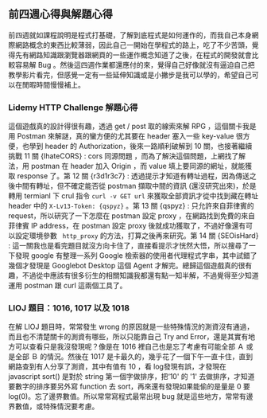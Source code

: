 ## 前四週心得與解題心得


前四週就如課程說明是程式打基礎，了解到底程式是如何運作的，而我自己本身網際網路概念的東西比較薄弱，因此自己一開始在學程式的路上，吃了不少苦頭，覺得先有網路知識跟瀏覽器跟網頁的一些運作概念知道了之後，在程式的開發就會比較容易解 Bug 。然後這四週作業都還應付的來，覺得自己好像就沒有逼迫自己把教學影片看完，但感覺一定有一些延伸知識或是小撇步是我可以學的，希望自己可以在閒暇時間慢慢補上。

### Lidemy HTTP Challenge 解題心得
這個遊戲真的設計得很有趣，透過 get / post 取的線索來解 RPG ，這個關卡我是用 Postman 來解謎，真的蠻方便的尤其要在 header 塞入一些 key-value 很方便，也學到 header 的 Authorization，後來一路順利破解到 10 關，也接著繼續挑戰 11 關 {IhateCORS} : cors 同源問題 ，而為了解決這個問題，上網找了解法，用 postman 在 header 加入 Origin ，而 value 填上要同源的網址，就能獲取 response 了。第 12 關 {r3d1r3c7} : 透過提示才知道有轉址過程，因為傳送之後中間有轉址，但不確定能否從 postman 擷取中間的資訊 (還沒研究出來)，於是轉用 termianl 下 crul 指令  ``` curl -v GET url ```  來獲取全部資訊才從中找到藏在轉址 header 中的  ``` X-Lv13-Token: {qspyz} ``` 。第 13 關 {qspyz} : 只允許來自菲律賓的 request，所以研究了一下怎麼在 postman 設定 proxy ，在網路找到免費的來自菲律賓 IP address，在 postman 設定 proxy 後就成功獲取了，不過好像還有可以設定環境參數 ``` http_proxy``` 的方法，打算之後再來研究。第 14 關 {SEOisHard} :  這一關我也是看完題目就沒方向卡住了，直接看提示才恍然大悟，所以搜尋了一下發現 google 有整理一系列 Google 檢索器的使用者代理程式字串，其中試錯了幾個才發現是 Googlebot Desktop 這個 Agent
才解完。總歸這個遊戲真的很有趣，不過從中應該有很多衍生的相關知識我都還有點一知半解，不過覺得至少知道運用 postman 跟 curl 這兩個工具了。

### LIOJ 題目：1016, 1017 以及 1018
在解  LIOJ 題目時，常常發生 wrong 的原因就是一些特殊情況的測資沒有通過，而且也不清楚關卡的測資有哪些，所以只能靠自己 Try and Error，還是其實有地方可以查看只是我沒發現呢？像是在 1016 裡自己也是忘了考慮有可能全部 Ａ 或是全部 Ｂ 的情況。然後在 1017 是卡最久的，幾乎花了一個下午一直卡住，直到網路查到有人分享了測資，其中有值有 10 ，看 log發現有誤，才發現在 javascript sort() 是對於 string 第一個字做排序，把‘10' 的 '1' 去做排序，才知道要數字的排序要另外寫 function 去 sort，再來還有發現如果能偷的是量是 0 要 log(0)。忘了邊界數值。所以常常寫程式最常出現 bug 就是這些地方，常常有邊界數值，或特殊情況要考慮。 